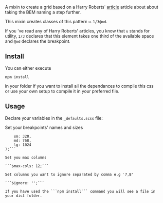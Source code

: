 A mixin to create a grid based on a Harry Roberts' [article](http://csswizardry.com/2015/08/bemit-taking-the-bem-naming-convention-a-step-further/) article about about taking the BEM naming a step further.

This mixin creates classes of this pattern ```u-1/3@md```.

If you 've read any of Harry Roberts' articles, you know that ```u``` stands for utility, ```1/3``` declares that this element takes one third of the available space  and ```@md``` declares the breakpoint.

## Install

You can either execute

``` npm install ``` 

in your folder if you want to install all the dependances to compile this css or use your own setup to compile it in your preferred file.

## Usage

Declare your variables in the ```_defaults.scss``` file:

Set your breakpoints' names and sizes

```$breakpoints: (
	sm: 320,
	md: 768,
	lg: 1024
);```

Set you max columns

```$max-cols: 12;```

Set columns you want to ignore separated by comma e.g '7,8'

```$ignore: '';```

If you have used the ```npm install``` command you will see a file in your dist folder.

